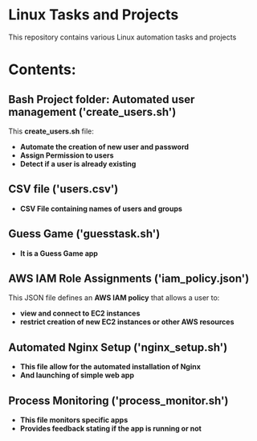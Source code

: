 # Linux Tasks and Projects
This repository contains various Linux automation tasks and projects


# Contents:


## Bash Project folder: Automated user management ('create_users.sh')
This **create_users.sh** file:
- **Automate the creation of new user and password**
- **Assign Permission to users**
- **Detect if a user is already existing**

## CSV file ('users.csv')
- **CSV File containing names of users and groups**


## Guess Game ('guesstask.sh')
- **It is a Guess Game app**


## AWS IAM Role Assignments ('iam_policy.json')
This JSON file defines an **AWS IAM policy** that allows a user to:
- **view and connect to EC2 instances**
- **restrict creation of new EC2 instances or other AWS resources**

## Automated Nginx Setup ('nginx_setup.sh')
- **This file allow for the automated installation of Nginx**
- **And launching of simple web app**


## Process Monitoring ('process_monitor.sh')
- **This file monitors specific apps**
- **Provides feedback stating if the app is running or not**

